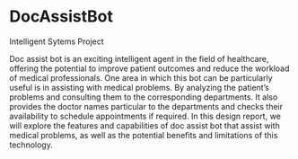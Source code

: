 # DocAssistBot
Intelligent Sytems Project


Doc assist bot is an exciting intelligent agent in the field of healthcare, offering the potential to 
improve patient outcomes and reduce the workload of medical professionals. One area in which 
this bot can be particularly useful is in assisting with medical problems. By analyzing the patient’s 
problems and consulting them to the corresponding departments. It also provides the doctor 
names particular to the departments and checks their availability to schedule appointments if 
required. In this design report, we will explore the features and capabilities of doc assist bot that 
assist with medical problems, as well as the potential benefits and limitations of this technology.
